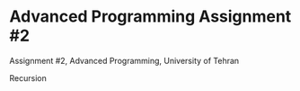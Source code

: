 # Advanced Programming Assignment #2
Assignment #2, Advanced Programming, University of Tehran

Recursion

